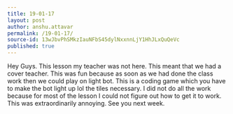 ```yaml
---
title: 19-01-17
layout: post
author: anshu.attavar
permalink: /19-01-17/
source-id: 13wJbvPhSMkzIauNFbS45dylNxxnnLjY1HhJLxQuQeVc
published: true
---
```

Hey Guys. This lesson my teacher was not here. This meant that we had a cover teacher. This was fun because as soon as we had done the class work then we could play on light bot. This is a coding game which you have to make the bot light up lol the tiles necessary. I did not do all the work because for most of the lesson I could not figure out how to get it to work. This was extraordinarily annoying. See you next week.

